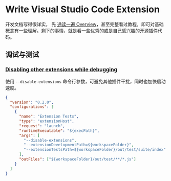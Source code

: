 Write Visual Studio Code Extension
===

开发文档写得很详实， 先 [通读一遍 Overview](https://code.visualstudio.com/api)，甚至完整看过教程，即可对基础概念有一些理解。剩下的事情，就是看一些优秀的或是自己感兴趣的开源插件代码。


## 调试与测试

### [Disabling other extensions while debugging](https://code.visualstudio.com/api/working-with-extensions/testing-extension#disabling-other-extensions-while-debugging)

使用 `--disable-extensions` 命令行参数，可避免其他插件干扰，同时也加快启动速度。

```json
{
  "version": "0.2.0",
  "configurations": [
    {
      "name": "Extension Tests",
      "type": "extensionHost",
      "request": "launch",
      "runtimeExecutable": "${execPath}",
      "args": [
        "--disable-extensions",
        "--extensionDevelopmentPath=${workspaceFolder}",
        "--extensionTestsPath=${workspaceFolder}/out/test/suite/index"
      ],
      "outFiles": ["${workspaceFolder}/out/test/**/*.js"]
    }
  ]
}
```
